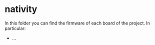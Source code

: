 # nativity

In this folder you can find the firmware of each board of the project. In particular:
* ...
